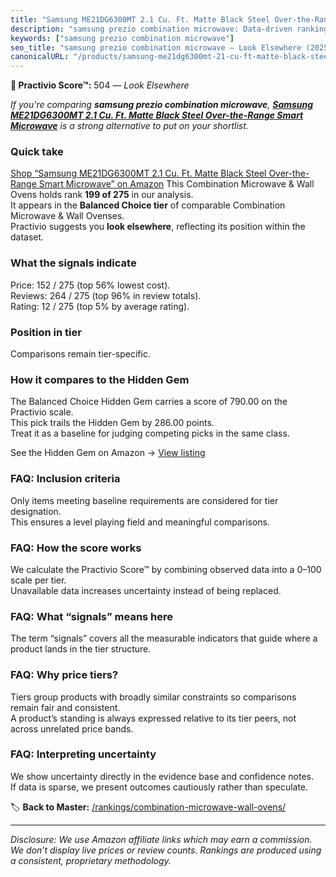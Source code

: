 ```yaml
---
title: "Samsung ME21DG6300MT 2.1 Cu. Ft. Matte Black Steel Over-the-Range Smart Microwave"
description: "samsung prezio combination microwave: Data-driven ranking using the Practivio Score™. Positioned by quality, value, demand, findability, momentum."
keywords: ["samsung prezio combination microwave"]
seo_title: "samsung prezio combination microwave — Look Elsewhere (2025)"
canonicalURL: "/products/samsung-me21dg6300mt-21-cu-ft-matte-black-steel-over-the-range-smart-microwave-B0DWJCFYDW/"
---
```


**🚫 Practivio Score™:** 504 — _Look Elsewhere_


*If you're comparing **samsung prezio combination microwave**, **[Samsung ME21DG6300MT 2.1 Cu. Ft. Matte Black Steel Over-the-Range Smart Microwave](https://www.amazon.com/dp/B0DWJCFYDW?tag=practivio-20)** is a strong alternative to put on your shortlist.*
### Quick take
[Shop “Samsung ME21DG6300MT 2.1 Cu. Ft. Matte Black Steel Over-the-Range Smart Microwave” on Amazon](https://www.amazon.com/dp/B0DWJCFYDW?tag=practivio-20)
This Combination Microwave & Wall Ovens holds rank **199 of 275** in our analysis.  
It appears in the **Balanced Choice tier** of comparable Combination Microwave & Wall Ovenses.  
Practivio suggests you **look elsewhere**, reflecting its position within the dataset.

### What the signals indicate
Price: 152 / 275 (top 56% lowest cost).  
Reviews: 264 / 275 (top 96% in review totals).  
Rating: 12 / 275 (top 5% by average rating).  

### Position in tier
Comparisons remain tier-specific.

### How it compares to the Hidden Gem
The Balanced Choice Hidden Gem carries a score of 790.00 on the Practivio scale.  
This pick trails the Hidden Gem by 286.00 points.  
Treat it as a baseline for judging competing picks in the same class.  

See the Hidden Gem on Amazon → [View listing](https://www.amazon.com/dp/B07JYNPTX3?tag=practivio-20)

### FAQ: Inclusion criteria
Only items meeting baseline requirements are considered for tier designation.  
This ensures a level playing field and meaningful comparisons.

### FAQ: How the score works
We calculate the Practivio Score™ by combining observed data into a 0–100 scale per tier.  
Unavailable data increases uncertainty instead of being replaced.

### FAQ: What “signals” means here
The term “signals” covers all the measurable indicators that guide where a product lands in the tier structure.

### FAQ: Why price tiers?
Tiers group products with broadly similar constraints so comparisons remain fair and consistent.  
A product’s standing is always expressed relative to its tier peers, not across unrelated price bands.

### FAQ: Interpreting uncertainty
We show uncertainty directly in the evidence base and confidence notes.  
If data is sparse, we present outcomes cautiously rather than speculate.


🏷️ **Back to Master:** [/rankings/combination-microwave-wall-ovens/](/rankings/combination-microwave-wall-ovens/)

---
_Disclosure: We use Amazon affiliate links which may earn a commission. We don’t display live prices or review counts. Rankings are produced using a consistent, proprietary methodology._

